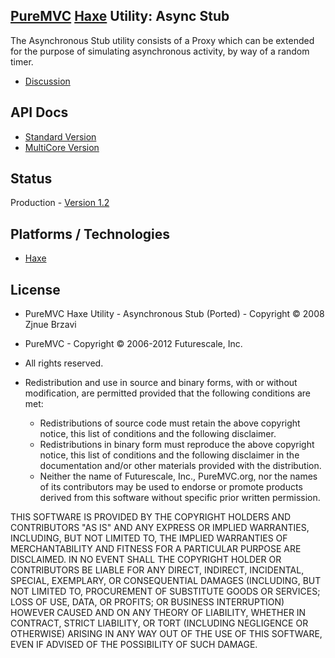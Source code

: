 ## [PureMVC](http://puremvc.github.com/) [Haxe](https://github.com/PureMVC/puremvc-haxe-standard-framework/wiki) Utility: Async Stub
The Asynchronous Stub utility consists of a Proxy which can be extended for the purpose of simulating asynchronous activity, by way of a random timer.

* [Discussion](http://forums.puremvc.org/index.php?topic=887)

## API Docs
* [Standard Version](http://puremvc.org/pages/docs/Haxe/Utility_Haxe_AsyncStub/doc-standard/)
* [MultiCore Version](http://puremvc.org/pages/docs/Haxe/Utility_Haxe_AsyncStub/doc-multicore/)

## Status
Production - [Version 1.2](https://github.com/PureMVC/puremvc-haxe-util-async-stub/blob/master/VERSION)

## Platforms / Technologies
* [Haxe](http://en.wikipedia.org/wiki/Haxe)

## License
* PureMVC Haxe Utility - Asynchronous Stub (Ported) - Copyright © 2008 Zjnue Brzavi 
* PureMVC - Copyright © 2006-2012 Futurescale, Inc.
* All rights reserved.

* Redistribution and use in source and binary forms, with or without modification, are permitted provided that the following conditions are met:

  * Redistributions of source code must retain the above copyright notice, this list of conditions and the following disclaimer.
  * Redistributions in binary form must reproduce the above copyright notice, this list of conditions and the following disclaimer in the documentation and/or other materials provided with the distribution.
  * Neither the name of Futurescale, Inc., PureMVC.org, nor the names of its contributors may be used to endorse or promote products derived from this software without specific prior written permission.

THIS SOFTWARE IS PROVIDED BY THE COPYRIGHT HOLDERS AND CONTRIBUTORS "AS IS" AND ANY EXPRESS OR IMPLIED WARRANTIES, INCLUDING, BUT NOT LIMITED TO, THE IMPLIED WARRANTIES OF MERCHANTABILITY AND FITNESS FOR A PARTICULAR PURPOSE ARE DISCLAIMED. IN NO EVENT SHALL THE COPYRIGHT HOLDER OR CONTRIBUTORS BE LIABLE FOR ANY DIRECT, INDIRECT, INCIDENTAL, SPECIAL, EXEMPLARY, OR CONSEQUENTIAL DAMAGES (INCLUDING, BUT NOT LIMITED TO, PROCUREMENT OF SUBSTITUTE GOODS OR SERVICES; LOSS OF USE, DATA, OR PROFITS; OR BUSINESS INTERRUPTION) HOWEVER CAUSED AND ON ANY THEORY OF LIABILITY, WHETHER IN CONTRACT, STRICT LIABILITY, OR TORT (INCLUDING NEGLIGENCE OR OTHERWISE) ARISING IN ANY WAY OUT OF THE USE OF THIS SOFTWARE, EVEN IF ADVISED OF THE POSSIBILITY OF SUCH DAMAGE.
